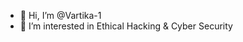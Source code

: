 - 👋 Hi, I’m @Vartika-1
- 👀 I’m interested in Ethical Hacking & Cyber Security


<!---
Vartika-1/Vartika-1 is a ✨ special ✨ repository because its `README.md` (this file) appears on your GitHub profile.
You can click the Preview link to take a look at your changes.
--->
